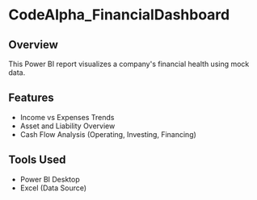 # CodeAlpha_FinancialDashboard
## Overview
This Power BI report visualizes a company's financial health using mock data.

## Features
- Income vs Expenses Trends
- Asset and Liability Overview
- Cash Flow Analysis (Operating, Investing, Financing)

## Tools Used
- Power BI Desktop
- Excel (Data Source)
